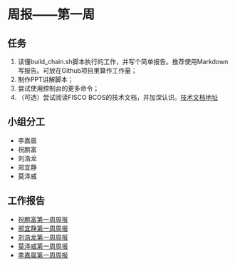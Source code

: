 # 周报——第一周

## 任务

1. 读懂build_chain.sh脚本执行的工作，并写个简单报告。推荐使用Markdown写报告。可放在Github项目里算作工作量；
2. 制作PPT讲解脚本；
3. 尝试使用控制台的更多命令；
4. （可选）尝试阅读FISCO BCOS的技术文档，并加深认识。[技术文档地址](https://fisco-bcos-documentation.readthedocs.io/zh_CN/latest/index.html)

## 小组分工

- 李嘉晨
- 祝鹏富
- 刘浩龙
- 郑宜静
- 莫泽威

## 工作报告
- [祝鹏富第一周周报](https://github.com/Voilance/WeBankWeekly/blob/master/Week1.md)
- [郑宜静第一周周报](https://github.com/webanklabgroup5/webank/blob/master/day1/%E9%83%91%E5%AE%9C%E9%9D%99/week1.md)
- [刘浩龙第一周周报](https://github.com/webanklabgroup5/webank/blob/master/day1/%E5%88%98%E6%B5%A9%E9%BE%99/WeekReport1.md)
- [莫泽威第一周周报](https://github.com/webanklabgroup5/webank/blob/master/day1/%E8%8E%AB%E6%B3%BD%E5%A8%81/Week1_Report.md)
- [李嘉晨第一周周报](https://github.com/webanklabgroup5/webank/blob/master/day1/%E6%9D%8E%E5%98%89%E6%99%A8/week1.md)
